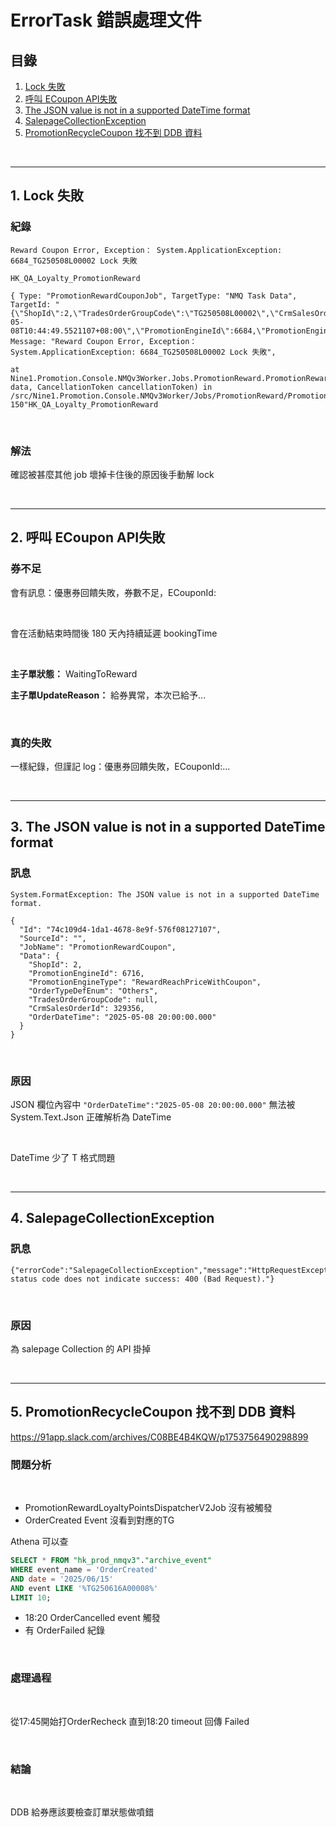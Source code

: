 # ErrorTask 錯誤處理文件

## 目錄
1. [Lock 失敗](#1-lock-失敗)
2. [呼叫 ECoupon API失敗](#2-呼叫-ecoupon-api失敗)
3. [The JSON value is not in a supported DateTime format](#3-the-json-value-is-not-in-a-supported-datetime-format)
4. [SalepageCollectionException](#4-salepagecollectionexception)
5. [PromotionRecycleCoupon 找不到 DDB 資料](#5-promotionrecyclecoupon-找不到-ddb-資料)

<br>

---

## 1. Lock 失敗

### 紀錄

```
Reward Coupon Error, Exception： System.ApplicationException: 6684_TG250508L00002 Lock 失敗

HK_QA_Loyalty_PromotionReward

{ Type: "PromotionRewardCouponJob", TargetType: "NMQ Task Data", TargetId: "{\"ShopId\":2,\"TradesOrderGroupCode\":\"TG250508L00002\",\"CrmSalesOrderId\":0,\"OrderDateTime\":\"2025-05-08T10:44:49.5521107+08:00\",\"PromotionEngineId\":6684,\"PromotionEngineType\":null,\"OrderTypeDefEnum\":\"ECom\"}", Message: "Reward Coupon Error, Exception： System.ApplicationException: 6684_TG250508L00002 Lock 失敗",

at Nine1.Promotion.Console.NMQv3Worker.Jobs.PromotionReward.PromotionRewardCouponJob.DoJobAsync(String data, CancellationToken cancellationToken) in /src/Nine1.Promotion.Console.NMQv3Worker/Jobs/PromotionReward/PromotionRewardCouponJob.cs:line 150"HK_QA_Loyalty_PromotionReward
```

<br>

### 解法

確認被甚麼其他 job 壞掉卡住後的原因後手動解 lock

<br>

---

## 2. 呼叫 ECoupon API失敗

### 券不足

會有訊息：優惠券回饋失敗，券數不足，ECouponId:

<br>

會在活動結束時間後 180 天內持續延遲 bookingTime

<br>

**主子單狀態：** WaitingToReward

**主子單UpdateReason：** 給券異常，本次已給予...

<br>

### 真的失敗

一樣紀錄，但謹記 log：優惠券回饋失敗，ECouponId:...

<br>

---

## 3. The JSON value is not in a supported DateTime format

### 訊息

```
System.FormatException: The JSON value is not in a supported DateTime format.

{
  "Id": "74c109d4-1da1-4678-8e9f-576f08127107",
  "SourceId": "",
  "JobName": "PromotionRewardCoupon",
  "Data": {
    "ShopId": 2,
    "PromotionEngineId": 6716,
    "PromotionEngineType": "RewardReachPriceWithCoupon",
    "OrderTypeDefEnum": "Others",
    "TradesOrderGroupCode": null,
    "CrmSalesOrderId": 329356,
    "OrderDateTime": "2025-05-08 20:00:00.000"
  }
}
```

<br>

### 原因

JSON 欄位內容中 `"OrderDateTime":"2025-05-08 20:00:00.000"` 無法被 System.Text.Json 正確解析為 DateTime

<br>

DateTime 少了 T 格式問題

<br>

---

## 4. SalepageCollectionException

### 訊息

```
{"errorCode":"SalepageCollectionException","message":"HttpRequestException","data":"Response status code does not indicate success: 400 (Bad Request)."}
```

<br>

### 原因

為 salepage Collection 的 API 掛掉

<br>

---

## 5. PromotionRecycleCoupon 找不到 DDB 資料

https://91app.slack.com/archives/C08BE4B4KQW/p1753756490298899

### 問題分析

<br>

- PromotionRewardLoyaltyPointsDispatcherV2Job 沒有被觸發
- OrderCreated Event 沒看到對應的TG

Athena 可以查

```SQL
SELECT * FROM "hk_prod_nmqv3"."archive_event"
WHERE event_name = 'OrderCreated'
AND date = '2025/06/15'
AND event LIKE '%TG250616A00008%'
LIMIT 10;
```

- 18:20 OrderCancelled event 觸發
- 有 OrderFailed 紀錄

<br>

### 處理過程

<br>

從17:45開始打OrderRecheck 直到18:20 timeout 回傳 Failed

<br>

### 結論

<br>

DDB 給券應該要檢查訂單狀態做噴錯

<br>